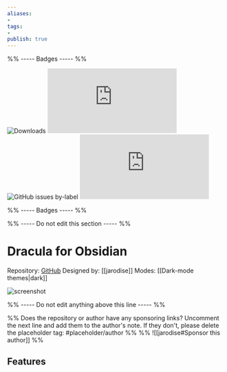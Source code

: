 ```yaml
---
aliases:
- 
tags: 
- 
publish: true
---
```


%% ----- Badges ----- %%

![Downloads](https://img.shields.io/badge/downloads-2333-573E7A?style=for-the-badge&logo=)
![GitHub last commit](https://img.shields.io/github/last-commit/jarodise/Dracula-for-Obsidian.md?color=573E7A&label=last%20update&logo=github&style=for-the-badge)
![GitHub issues by-label](https://img.shields.io/github/issues/jarodise/Dracula-for-Obsidian.md/help%20wanted?color=573E7A&logo=github&style=for-the-badge) 
![GitHub Repo stars](https://img.shields.io/github/stars/jarodise/Dracula-for-Obsidian.md?color=573E7A&logo=github&style=for-the-badge)

%% ----- Badges ----- %%

%% ----- Do not edit this section ----- %%

# Dracula for Obsidian

Repository: [GitHub](https://github.com/jarodise/Dracula-for-Obsidian.md)
Designed by: [[jarodise]]
Modes: [[Dark-mode themes|dark]]



![screenshot](https://github.com/jarodise/Dracula-for-Obsidian.md/raw/master/screencap.jpg)

%% ----- Do not edit anything above this line ----- %% 

%% Does the repository or author have any sponsoring links? Uncomment the next line and add them to the author's note. If they don't, please delete the placeholder tag: #placeholder/author %%
%% ![[jarodise#Sponsor this author]] %%


## Features


